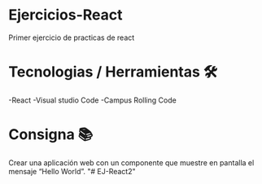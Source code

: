 # Ejercicios-React
Primer ejercicio de practicas de react
# Tecnologias / Herramientas 🛠
-React
-Visual studio Code
-Campus Rolling Code
# Consigna 📚
Crear una aplicación web con un componente que muestre en pantalla el mensaje “Hello World”.
"# EJ-React2" 
